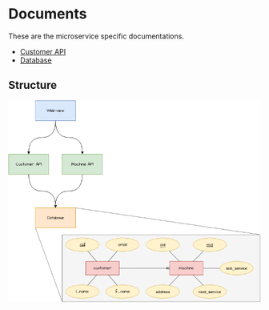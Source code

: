# Documents

These are the microservice specific documentations.

- [Customer API](./customer_api.md)
- [Database](./database.md)

## Structure

![structure](./images/structure.png)

